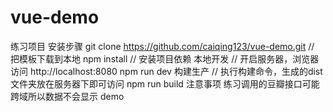 # vue-demo
练习项目
安装步骤
git clone https://github.com/caiqing123/vue-demo.git      // 把模板下载到本地
npm install         // 安装项目依赖
本地开发
// 开启服务器，浏览器访问 http://localhost:8080
npm run dev
构建生产
// 执行构建命令，生成的dist文件夹放在服务器下即可访问
npm run build
注意事项
练习调用的豆瓣接口可能跨域所以数据不会显示
demo
